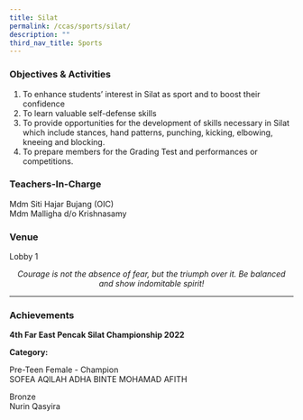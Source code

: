 ```yaml
---
title: Silat
permalink: /ccas/sports/silat/
description: ""
third_nav_title: Sports
---
```

### Objectives &amp; Activities

1.  To enhance students’ interest in Silat as sport and to boost their confidence
2.  To learn valuable self-defense skills
3.  To provide opportunities for the development of skills necessary in Silat which include stances, hand patterns, punching, kicking, elbowing, kneeing and blocking.
4.  To prepare members for the Grading Test and performances or competitions.

### Teachers-In-Charge

Mdm Siti Hajar Bujang (OIC) <br>
Mdm Malligha d/o Krishnasamy

### Venue

Lobby 1

<center><i>Courage is not the absence of fear, but the triumph over it. Be balanced and show indomitable spirit!</i></center>

***

### Achievements

**4th Far East Pencak Silat Championship 2022**

**Category:**

Pre-Teen Female - Champion <br>
SOFEA AQILAH ADHA BINTE MOHAMAD AFITH

Bronze <br>
Nurin Qasyira

